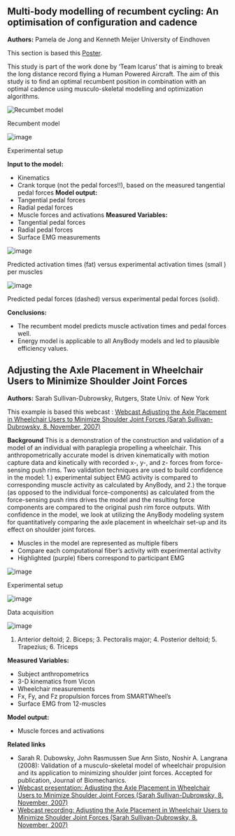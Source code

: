 ## Multi-body modelling of recumbent cycling: An optimisation of configuration and cadence

**Authors:** Pamela de Jong and Kenneth Meijer University of Eindhoven

This section is based this [Poster](http://wiki.anyscript.org/images/3/33/Dejong.pdf).

This study is part of the work done by ‘Team Icarus’ that is aiming to break the long distance record flying a Human Powered Aircraft. The aim of this study is to find an optimal recumbent position in combination with an optimal cadence using musculo-skeletal modelling and optimization algorithms.

![Recumbet model](https://cloud.githubusercontent.com/assets/22542671/20755334/dce461d4-b70e-11e6-9d39-1e93b9bb7d98.png)

Recumbent model

![image](https://cloud.githubusercontent.com/assets/22542671/20755393/1afda80e-b70f-11e6-87bd-6f784d50c258.png)

Experimental setup

**Input to the model:**
+ Kinematics
+ Crank torque (not the pedal forces!!), based on the measured tangential pedal forces
**Model output:**
+ Tangential pedal forces
+ Radial pedal forces
+ Muscle forces and activations
**Measured Variables:**
+ Tangential pedal forces
+ Radial pedal forces
+ Surface EMG measurements

![image](https://cloud.githubusercontent.com/assets/22542671/20755484/77452470-b70f-11e6-875b-2128a63470ad.png)

Predicted activation times (fat) versus experimental activation times (small ) per muscles

![image](https://cloud.githubusercontent.com/assets/22542671/20755503/840b7074-b70f-11e6-86dd-e155917820e0.png)

Predicted pedal forces (dashed) versus experimental pedal forces (solid).

**Conclusions:**
+ The recumbent model predicts muscle activation times and pedal forces well.
+ Energy model is applicable to all AnyBody models and led to plausible efficiency values.

## Adjusting the Axle Placement in Wheelchair Users to Minimize Shoulder Joint Forces

**Authors:** Sarah Sullivan-Dubrowsky, Rutgers, State Univ. of New York

This example is based this webcast : [Webcast Adjusting the Axle Placement in Wheelchair Users to Minimize Shoulder Joint Forces (Sarah Sullivan-Dubrowsky, 8. November, 2007)](http://www.anybodytech.com/redir.html?forward=webcast#%0AAdjusting%20the%20Axle%20Placement%20in%20Wheelchair%20Users%20to%20Minimize%20Shoulder%20Joint%20Forces%0A%20)

**Background**
This is a demonstration of the construction and validation of a model of an individual with paraplegia propelling a wheelchair. This anthropometrically accurate model is driven kinematically with motion capture data and kinetically with recorded x-, y-, and z- forces from force-sensing push rims. Two validation techniques are used to build confidence in the model: 1.) experimental subject EMG activity is compared to corresponding muscle activity as calculated by AnyBody, and 2.) the torque (as opposed to the individual force-components) as calculated from the force-sensing push rims drives the model and the resulting force components are compared to the original push rim force outputs. With confidence in the model, we look at utilizing the AnyBody modeling system for quantitatively comparing the axle placement in wheelchair set-up and its effect on shoulder joint forces.

+ Muscles in the model are represented as multiple fibers
+ Compare each computational fiber’s activity with experimental activity
+ Highlighted (purple) fibers correspond to participant EMG

![image](https://cloud.githubusercontent.com/assets/22542671/20755616/dc311de4-b70f-11e6-95d7-e507197b62a0.png)

Experimental setup

![image](https://cloud.githubusercontent.com/assets/22542671/20755623/e71e2fd0-b70f-11e6-9c5a-7c3f608ddad2.png)

Data acquisition

![image](https://cloud.githubusercontent.com/assets/22542671/20755634/f3701f82-b70f-11e6-8a3d-45f147e128f3.png)

1. Anterior deltoid; 2. Biceps; 3. Pectoralis major; 4. Posterior deltoid; 5. Trapezius; 6. Triceps

**Measured Variables:**

+ Subject anthropometrics
+ 3-D kinematics from Vicon
+ Wheelchair measurements
+ Fx, Fy, and Fz propulsion forces from SMARTWheel’s
+ Surface EMG from 12-muscles

**Model output:**

+ Muscle forces and activations

**Related links**
+ Sarah R. Dubowsky, John Rasmussen Sue Ann Sisto, Noshir A. Langrana (2008): Validation of a musculo-skeletal model of wheelchair propulsion and its application to minimizing shoulder joint forces. Accepted for publication, Journal of Biomechanics.
+ [Webcast presentation: Adjusting the Axle Placement in Wheelchair Users to Minimize Shoulder Joint Forces (Sarah Sullivan-Dubrowsky, 8. November, 2007)](http://www.anybodytech.com/fileadmin/webcasts/AnyBodyWebcastWheelchairNov07.pdf)
+ [Webcast recording: Adjusting the Axle Placement in Wheelchair Users to Minimize Shoulder Joint Forces (Sarah Sullivan-Dubrowsky, 8. November, 2007)](http://www.anybodytech.com/fileadmin/webcasts/AnyBodyWebcastWheelchairNov07.pdf)
